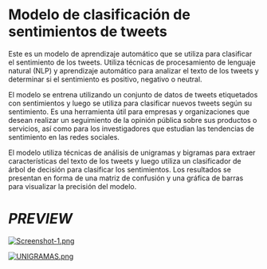 # Modelo de clasificación de sentimientos de tweets #

Este es un modelo de aprendizaje automático que se utiliza para clasificar el sentimiento de los tweets. Utiliza técnicas de procesamiento de lenguaje natural (NLP) y aprendizaje automático para analizar el texto de los tweets y determinar si el sentimiento es positivo, negativo o neutral.

El modelo se entrena utilizando un conjunto de datos de tweets etiquetados con sentimientos y luego se utiliza para clasificar nuevos tweets según su sentimiento. Es una herramienta útil para empresas y organizaciones que desean realizar un seguimiento de la opinión pública sobre sus productos o servicios, así como para los investigadores que estudian las tendencias de sentimiento en las redes sociales.

El modelo utiliza técnicas de análisis de unigramas y bigramas para extraer características del texto de los tweets y luego utiliza un clasificador de árbol de decisión para clasificar los sentimientos. Los resultados se presentan en forma de una matriz de confusión y una gráfica de barras para visualizar la precisión del modelo.

# ___PREVIEW___ #

[![Screenshot-1.png](https://i.postimg.cc/5NzgBG2r/Screenshot-6.png)](https://postimg.cc/hfSVg2x8)



[![UNIGRAMAS.png](https://i.postimg.cc/XvY9zDn4/UNIGRAMAS.png)](https://postimg.cc/CR9ZZ7ZQ)
